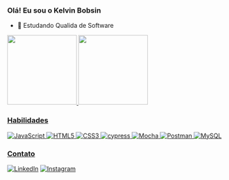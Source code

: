 ### Olá! Eu sou o Kelvin Bobsin

- 🌱 Estudando Qualida de Software



<div>
  <a href="https://github.com/Kelvinbobsin">
    <img height="160em" src="https://github-readme-stats.vercel.app/api?username=Kelvinbobsin&show_icons=true&theme=darcula&include_all_commits=true&count_private+true"/>
    <img height="160em" src="https://github-readme-stats.vercel.app/api/top-langs/?username=Kelvinbobsin&layout=compact&langs_count=16&theme=darcula"/>
</div>

### Habilidades
![JavaScript](https://img.shields.io/badge/JavaScript-F7DF1E?style=for-the-badge&logo=javascript&logoColor=black)
![HTML5](https://img.shields.io/badge/HTML5-E34F26?style=for-the-badge&logo=html5&logoColor=white)
![CSS3](https://img.shields.io/badge/CSS3-1572B6?style=for-the-badge&logo=css3&logoColor=white)
![cypress](https://img.shields.io/badge/-cypress-%23E5E5E5?style=for-the-badge&logo=cypress&logoColor=058a5e)
![Mocha](https://img.shields.io/badge/-mocha-%238D6748?style=for-the-badge&logo=mocha&logoColor=white)
![Postman](https://img.shields.io/badge/Postman-FF6C37?style=for-the-badge&logo=postman&logoColor=white)
![MySQL](https://img.shields.io/badge/MySQL-00000F?style=for-the-badge&logo=mysql&logoColor=white)

### Contato
[![LinkedIn](https://img.shields.io/badge/LinkedIn-0077B5?style=for-the-badge&logo=linkedin&logoColor=white)](https://www.linkedin.com/in/kelvin-bobsin/)
[![Instagram](https://img.shields.io/badge/-Instagram-%23E4405F?style=for-the-badge&logo=instagram&logoColor=white)](https://www.instagram.com/kelvinbobsin_/)

  
